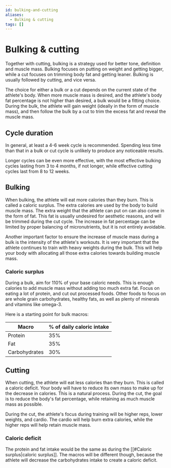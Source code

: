 ```yaml
---
id: bulking-and-cutting
aliases:
  - Bulking & cutting
tags: []
---
```


# Bulking & cutting

Together with cutting, bulking is a strategy used for better tone, definition and muscle mass. Bulking focuses on putting on weight and getting bigger, while a cut focuses on trimming body fat and getting leaner. Bulking is usually followed by cutting, and vice versa.

The choice for either a bulk or a cut depends on the current state of the athlete's body. When more muscle mass is desired, and the athlete's body fat percentage is not higher than desired, a bulk would be a fitting choice. During the bulk, the athlete will gain weight (ideally in the form of muscle mass), and then follow the bulk by a cut to trim the excess fat and reveal the muscle mass.

## Cycle duration

In general, at least a 4-6 week cycle is recommended. Spending less time than that in a bulk or cut cycle is unlikely to produce any noticeable results.

Longer cycles can be even more effective, with the most effective bulking cycles lasting from 3 to 4 months, if not longer, while effective cutting cycles last from 8 to 12 weeks.

## Bulking

When bulking, the athlete will eat more calories than they burn. This is called a caloric surplus. The extra calories are used by the body to build muscle mass. The extra weight that the athlete can put on can also come in the form of fat. This fat is usually undesired for aesthetic reasons, and will be trimmed during the cut cycle. The increase in fat percentage can be limited by proper balancing of micronutrients, but it is not entirely avoidable.

Another important factor to ensure the increase of muscle mass during a bulk is the intensity of the athlete's workouts. It is very important that the athlete continues to train with heavy weights during the bulk. This will help your body with allocating all those extra calories towards building muscle mass.

### Caloric surplus

During a bulk, aim for 110% of your base caloric needs. This is enough calories to add muscle mass without adding too much extra fat. Focus on eating a lot of protein, and cut out processed foods. Other foods to focus on are whole grain carbohydrates, healthy fats, as well as plenty of minerals and vitamins like omega-3.

Here is a starting point for bulk macros:

| Macro         | % of daily caloric intake |
| ------------- | ------------------------- |
| Protein       | 35%                       |
| Fat           | 35%                       |
| Carbohydrates | 30%                       |

## Cutting

When cutting, the athlete will eat less calories than they burn. This is called a caloric deficit. Your body will have to reduce its own mass to make up for the decrease in calories. This is a natural process. During the cut, the goal is to reduce the body's fat percentage, while retaining as much muscle mass as possible.

During the cut, the athlete's focus during training will be higher reps, lower weights, and cardio. The cardio will help burn extra calories, while the higher reps will help retain muscle mass.

### Caloric deficit

The protein and fat intake would be the same as during the [[#Caloric surplus|caloric surplus]]. The macros will be different though, because the athlete will decrease the carbohydrates intake to create a caloric deficit.
